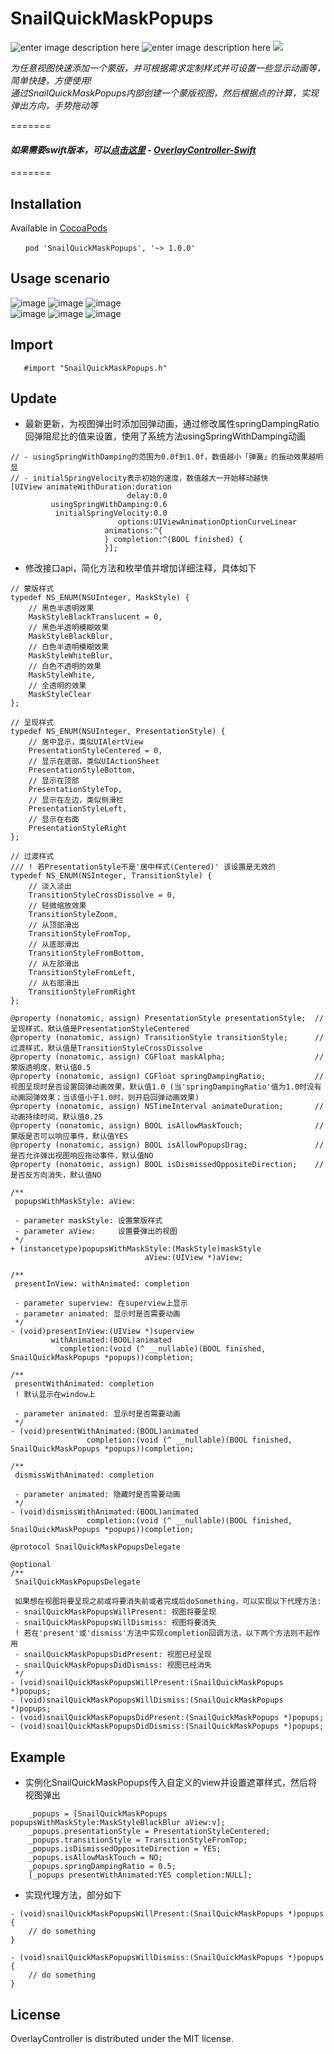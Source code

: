 # SnailQuickMaskPopups 
![enter image description here](https://img.shields.io/badge/pod-v1.0.0-brightgreen.svg)
![enter image description here](https://img.shields.io/badge/platform-iOS%207.0%2B-ff69b5152950834.svg) 
<a href="https://github.com/snail-z/OverlayController-Swift/blob/master/LICENSE"><img src="https://img.shields.io/badge/license-MIT-green.svg?style=flat"></a>
  
 _为任意视图快速添加一个蒙版，并可根据需求定制样式并可设置一些显示动画等，简单快捷，方便使用!  
 通过SnailQuickMaskPopups内部创建一个蒙版视图，然后根据点的计算，实现弹出方向，手势拖动等_  
  
=======
#### _如果需要swift版本，可以[点击这里](https://github.com/snail-z/OverlayController-Swift) - [OverlayController-Swift](https://github.com/snail-z/OverlayController-Swift)_
=======  

## Installation
Available in [CocoaPods](https://cocoapods.org "CocoaPods" )
    
        `pod 'SnailQuickMaskPopups', '~> 1.0.0'`
    
## Usage scenario 
![image](https://github.com/snail-z/SnailQuickMaskPopups/blob/master/sample/alert%20style.gif)
![image](https://github.com/snail-z/SnailQuickMaskPopups/blob/master/sample/WeChat%20style.gif)
![image](https://github.com/snail-z/SnailQuickMaskPopups/blob/master/sample/Qzone%20style.gif)  
![image](https://github.com/snail-z/SnailQuickMaskPopups/blob/master/sample/Shared%20style.gif)
![image](https://github.com/snail-z/SnailQuickMaskPopups/blob/master/sample/Sidebar%20style.gif)
![image](https://github.com/snail-z/SnailQuickMaskPopups/blob/master/sample/Full%20style.gif)


## Import
 ``` objc
    #import "SnailQuickMaskPopups.h"
 ```  

## Update  
* 最新更新，为视图弹出时添加回弹动画，通过修改属性springDampingRatio回弹阻尼比的值来设置，使用了系统方法usingSpringWithDamping动画
```objc
// - usingSpringWithDamping的范围为0.0f到1.0f，数值越小「弹簧」的振动效果越明显
// - initialSpringVelocity表示初始的速度，数值越大一开始移动越快
[UIView animateWithDuration:duration
                          delay:0.0
         usingSpringWithDamping:0.6
          initialSpringVelocity:0.0
                        options:UIViewAnimationOptionCurveLinear
                     animations:^{
                     } completion:^(BOOL finished) {
                     }];  
```  
* 修改接口api，简化方法和枚举值并增加详细注释，具体如下   
```objc
// 蒙版样式
typedef NS_ENUM(NSUInteger, MaskStyle) {
    // 黑色半透明效果
    MaskStyleBlackTranslucent = 0,
    // 黑色半透明模糊效果
    MaskStyleBlackBlur,
    // 白色半透明模糊效果
    MaskStyleWhiteBlur,
    // 白色不透明的效果
    MaskStyleWhite,
    // 全透明的效果
    MaskStyleClear
};

// 呈现样式
typedef NS_ENUM(NSUInteger, PresentationStyle) {
    // 居中显示，类似UIAlertView
    PresentationStyleCentered = 0,
    // 显示在底部，类似UIActionSheet
    PresentationStyleBottom,
    // 显示在顶部
    PresentationStyleTop,
    // 显示在左边，类似侧滑栏
    PresentationStyleLeft,
    // 显示在右面
    PresentationStyleRight
};

// 过渡样式
/// ! 若PresentationStyle不是'居中样式(Centered)' 该设置是无效的
typedef NS_ENUM(NSInteger, TransitionStyle) {
    // 淡入淡出
    TransitionStyleCrossDissolve = 0,
    // 轻微缩放效果
    TransitionStyleZoom,
    // 从顶部滑出
    TransitionStyleFromTop,
    // 从底部滑出
    TransitionStyleFromBottom,
    // 从左部滑出
    TransitionStyleFromLeft,
    // 从右部滑出
    TransitionStyleFromRight
};

```
```objc
@property (nonatomic, assign) PresentationStyle presentationStyle;  // 呈现样式，默认值是PresentationStyleCentered
@property (nonatomic, assign) TransitionStyle transitionStyle;      // 过渡样式，默认值是TransitionStyleCrossDissolve
@property (nonatomic, assign) CGFloat maskAlpha;                    // 蒙版透明度，默认值0.5
@property (nonatomic, assign) CGFloat springDampingRatio;           // 视图呈现时是否设置回弹动画效果，默认值1.0 (当'springDampingRatio'值为1.0时没有动画回弹效果；当该值小于1.0时，则开启回弹动画效果)
@property (nonatomic, assign) NSTimeInterval animateDuration;       // 动画持续时间，默认值0.25
@property (nonatomic, assign) BOOL isAllowMaskTouch;                // 蒙版是否可以响应事件，默认值YES
@property (nonatomic, assign) BOOL isAllowPopupsDrag;               // 是否允许弹出视图响应拖动事件，默认值NO
@property (nonatomic, assign) BOOL isDismissedOppositeDirection;    // 是否反方向消失，默认值NO
```
```objc
/**
 popupsWithMaskStyle: aView:
 
 - parameter maskStyle: 设置蒙版样式
 - parameter aView:     设置要弹出的视图
 */
+ (instancetype)popupsWithMaskStyle:(MaskStyle)maskStyle
                              aView:(UIView *)aView;

/**
 presentInView: withAnimated: completion
 
 - parameter superview: 在superview上显示
 - parameter animated: 显示时是否需要动画
 */
- (void)presentInView:(UIView *)superview
         withAnimated:(BOOL)animated
           completion:(void (^ __nullable)(BOOL finished, SnailQuickMaskPopups *popups))completion;

/**
 presentWithAnimated: completion
 ! 默认显示在window上
 
 - parameter animated: 显示时是否需要动画
 */
- (void)presentWithAnimated:(BOOL)animated
                 completion:(void (^ __nullable)(BOOL finished, SnailQuickMaskPopups *popups))completion;

/**
 dismissWithAnimated: completion
 
 - parameter animated: 隐藏时是否需要动画
 */
- (void)dismissWithAnimated:(BOOL)animated
                 completion:(void (^ __nullable)(BOOL finished, SnailQuickMaskPopups *popups))completion;

```
```objc
@protocol SnailQuickMaskPopupsDelegate

@optional
/**
 SnailQuickMaskPopupsDelegate
 
 如果想在视图将要呈现之前或将要消失前或者完成后doSomething，可以实现以下代理方法:
 - snailQuickMaskPopupsWillPresent: 视图将要呈现
 - snailQuickMaskPopupsWillDismiss: 视图将要消失
 ! 若在'present'或'dismiss'方法中实现completion回调方法，以下两个方法则不起作用
 - snailQuickMaskPopupsDidPresent: 视图已经呈现
 - snailQuickMaskPopupsDidDismiss: 视图已经消失
 */
- (void)snailQuickMaskPopupsWillPresent:(SnailQuickMaskPopups *)popups;
- (void)snailQuickMaskPopupsWillDismiss:(SnailQuickMaskPopups *)popups;
- (void)snailQuickMaskPopupsDidPresent:(SnailQuickMaskPopups *)popups;
- (void)snailQuickMaskPopupsDidDismiss:(SnailQuickMaskPopups *)popups;

```
  
## Example
 *  实例化SnailQuickMaskPopups传入自定义的view并设置遮罩样式，然后将视图弹出
``` objc
    _popups = [SnailQuickMaskPopups popupsWithMaskStyle:MaskStyleBlackBlur aView:v];
    _popups.presentationStyle = PresentationStyleCentered;
    _popups.transitionStyle = TransitionStyleFromTop;
    _popups.isDismissedOppositeDirection = YES;
    _popups.isAllowMaskTouch = NO;
    _popups.springDampingRatio = 0.5;
    [_popups presentWithAnimated:YES completion:NULL];
 ```
* 实现代理方法，部分如下 
```objc
- (void)snailQuickMaskPopupsWillPresent:(SnailQuickMaskPopups *)popups {
    // do something
}

- (void)snailQuickMaskPopupsWillDismiss:(SnailQuickMaskPopups *)popups {
    // do something
}
```  

## License

OverlayController is distributed under the MIT license.

